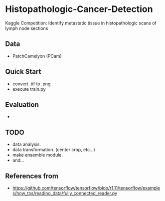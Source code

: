 # Histopathologic-Cancer-Detection
Kaggle Competition: Identify metastatic tissue in histopathologic scans of lymph node sections

## Data
- PatchCamelyon (PCam)

## Quick Start
- convert .tif to .png
- execute train.py

## Evaluation
- 

## TODO
- data analysis.
- data transformation. (center crop, etc...)
- make ensemble module.
- and...

## References from
- https://github.com/tensorflow/tensorflow/blob/r1.11/tensorflow/examples/how_tos/reading_data/fully_connected_reader.py
